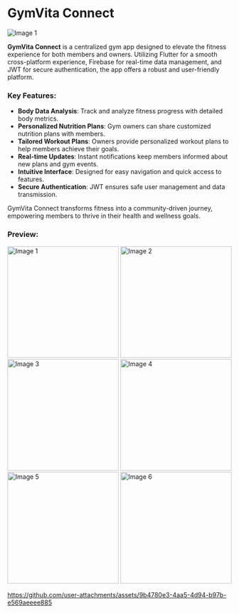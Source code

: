 
# GymVita Connect

<img src="https://github.com/user-attachments/assets/c63c097a-6e37-4da6-9456-a8ee04488aac" alt="Image 1"/>

**GymVita Connect** is a centralized gym app designed to elevate the fitness experience for both members and owners. Utilizing Flutter for a smooth cross-platform experience, Firebase for real-time data management, and JWT for secure authentication, the app offers a robust and user-friendly platform.

### Key Features:
- **Body Data Analysis**: Track and analyze fitness progress with detailed body metrics.
- **Personalized Nutrition Plans**: Gym owners can share customized nutrition plans with members.
- **Tailored Workout Plans**: Owners provide personalized workout plans to help members achieve their goals.
- **Real-time Updates**: Instant notifications keep members informed about new plans and gym events.
- **Intuitive Interface**: Designed for easy navigation and quick access to features.
- **Secure Authentication**: JWT ensures safe user management and data transmission.


GymVita Connect transforms fitness into a community-driven journey, empowering members to thrive in their health and wellness goals.

### Preview:

<img src="https://github.com/user-attachments/assets/b4cc0a18-45a9-419c-82c4-4c1b4f1d811c" alt="Image 1" width="250" />
<img src="https://github.com/user-attachments/assets/d4199c97-8342-4bd8-9ead-406c0c86113f" alt="Image 2" width="250" />
<img src="https://github.com/user-attachments/assets/9da7dc3f-7ae8-43dd-8a28-0e9a8d57033c" alt="Image 3" width="250" />
<img src="https://github.com/user-attachments/assets/63df46a1-9e3e-43bd-8487-6645922a6df9" alt="Image 4" width="250" />
<img src="https://github.com/user-attachments/assets/e20178c7-1e6b-46b6-92b3-04060a7e3012" alt="Image 5" width="250" />
<img src="https://github.com/user-attachments/assets/42930071-7d58-426c-80ff-5dec605b316b" alt="Image 6" width="250" />




https://github.com/user-attachments/assets/9b4780e3-4aa5-4d94-b97b-e569aeeee885



